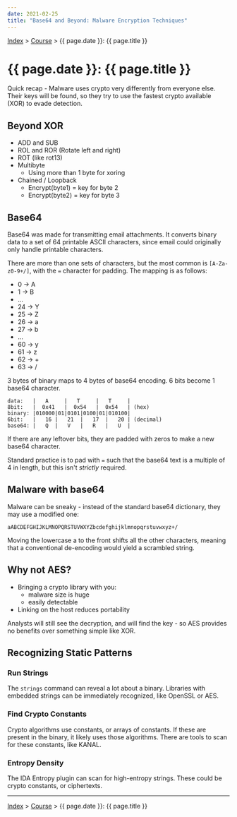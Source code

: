 ```yaml
---
date: 2021-02-25
title: "Base64 and Beyond: Malware Encryption Techniques"
---
```


[Index](../../../index.md) > [Course](./index.md) > {{ page.date }}: {{ page.title }}

# {{ page.date }}: {{ page.title }}

Quick recap - Malware uses crypto very differently from everyone else. Their keys will be found, so they try to use the fastest crypto available (XOR) to evade detection.

## Beyond XOR

- ADD and SUB
- ROL and ROR (Rotate left and right)
- ROT (like rot13)
- Multibyte
    - Using more than 1 byte for xoring
- Chained / Loopback
    - Encrypt(byte1) = key for byte 2
    - Encrypt(byte2) = key for byte 3

## Base64

Base64 was made for transmitting email attachments. It converts binary data to a set of 64 printable ASCII characters, since email could originally only handle printable characters.

There are more than one sets of characters, but the most common is `[A-Za-z0-9+/]`, with the `=` character for padding. The mapping is as follows:

- 0 &rarr; A
- 1 &rarr; B
- ...
- 24 &rarr; Y
- 25 &rarr; Z
- 26 &rarr; a
- 27 &rarr; b
- ...
- 60 &rarr; y
- 61 &rarr; z
- 62 &rarr; +
- 63 &rarr; /

3 bytes of binary maps to 4 bytes of base64 encoding. 6 bits become 1 base64 character.

```
data:   |   A     |   T     |   T     |
8bit:   |  0x41   |  0x54   |  0x54   | (hex)
binary: |010000|01|0101|0100|01|010100|
6bit:   |   16 |   21  |   17  |   20 | (decimal)
base64: |   Q  |   V   |   R   |   U  |
```

If there are any leftover bits, they are padded with zeros to make a new base64 character.

Standard practice is to pad with `=` such that the base64 text is a multiple of 4 in length, but this isn't *strictly* required.

## Malware with base64

Malware can be sneaky - instead of the standard base64 dictionary, they may use a modified one:

```
aABCDEFGHIJKLMNOPQRSTUVWXYZbcdefghijklmnopqrstuvwxyz+/
```

Moving the lowercase a to the front shifts all the other characters, meaning that a conventional de-encoding would yield a scrambled string.

## Why not AES?

- Bringing a crypto library with you:
    - malware size is huge
    - easily detectable
- Linking on the host reduces portability

Analysts will still see the decryption, and will find the key - so AES provides no benefits over something simple like XOR.

## Recognizing Static Patterns

### Run Strings

The `strings` command can reveal a lot about a binary. Libraries with embedded strings can be immediately recognized, like OpenSSL or AES.

### Find Crypto Constants

Crypto algorithms use constants, or arrays of constants. If these are present in the binary, it likely uses those algorithms. There are tools to scan for these constants, like KANAL.

### Entropy Density

The IDA Entropy plugin can scan for high-entropy strings. These could be crypto constants, or ciphertexts.

---

[Index](../../../index.md) > [Course](./index.md) > {{ page.date }}: {{ page.title }}
